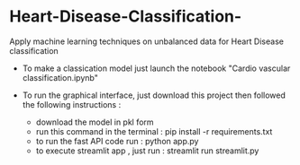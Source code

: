 # Heart-Disease-Classification-
Apply machine learning techniques on unbalanced  data for Heart Disease  classification  


+ To make a classication model just launch the notebook  "Cardio vascular classification.ipynb"

 + To run the graphical interface, just download this project then followed the following instructions :

   - download the model in pkl form
   -  run this command in the terminal :  pip install -r requirements.txt
   -  to run the fast API code run : python app.py
   -  to execute streamlit app , just run : streamlit run streamlit.py
